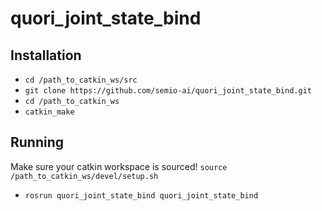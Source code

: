 # quori_joint_state_bind

## Installation

* `cd /path_to_catkin_ws/src`
* `git clone https://github.com/semio-ai/quori_joint_state_bind.git`
* `cd /path_to_catkin_ws`
* `catkin_make`

## Running

Make sure your catkin workspace is sourced! `source /path_to_catkin_ws/devel/setup.sh`

* `rosrun quori_joint_state_bind quori_joint_state_bind`
